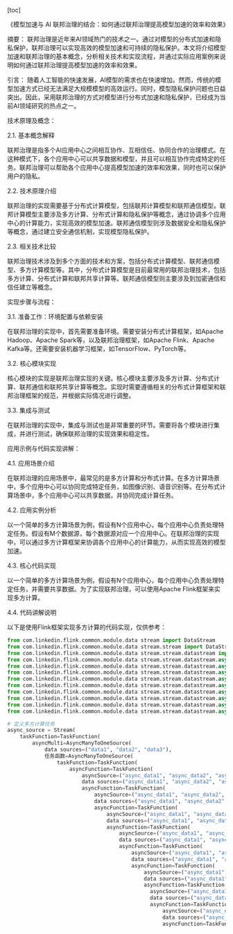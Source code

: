 
[toc]                    
                
                
《模型加速与 AI 联邦治理的结合：如何通过联邦治理提高模型加速的效率和效果》

摘要：
联邦治理是近年来AI领域热门的技术之一。通过对模型的分布式加速和隐私保护，联邦治理可以实现高效的模型加速和可持续的隐私保护。本文将介绍模型加速和联邦治理的基本概念，分析相关技术和实现流程，并通过实际应用案例来说明如何通过联邦治理提高模型加速的效率和效果。

引言：
随着人工智能的快速发展，AI模型的需求也在快速增加。然而，传统的模型加速方式已经无法满足大规模模型的高效运行。同时，模型隐私保护问题也日益突出。因此，采用联邦治理的方式对模型进行分布式加速和隐私保护，已经成为当前AI领域研究的热点之一。

技术原理及概念：

2.1. 基本概念解释

联邦治理是指多个AI应用中心之间相互协作、互相信任、协同合作的治理模式。在这种模式下，各个应用中心可以共享数据和模型，并且可以相互协作完成特定的任务。联邦治理可以帮助各个应用中心提高模型加速的效率和效果，同时也可以保护用户的隐私。

2.2. 技术原理介绍

联邦治理的实现需要基于分布式计算模型，包括联邦计算模型和联邦通信模型。联邦计算模型主要涉及多方计算、分布式计算和隐私保护等概念，通过协调多个应用中心的计算能力，实现高效的模型加速。联邦通信模型则涉及数据安全和隐私保护等概念，通过建立安全通信机制，实现模型隐私保护。

2.3. 相关技术比较

联邦治理技术涉及到多个方面的技术和方案，包括分布式计算模型、联邦通信模型、多方计算模型等。其中，分布式计算模型是目前最常用的联邦治理技术，包括多方计算、分布式计算和联邦共享计算等。联邦通信模型则主要涉及到加密通信和信任建立等概念。

实现步骤与流程：

3.1. 准备工作：环境配置与依赖安装

在联邦治理的实现中，首先需要准备环境。需要安装分布式计算框架，如Apache Hadoop、Apache Spark等，以及联邦治理框架，如Apache Flink、Apache Kafka等。还需要安装机器学习框架，如TensorFlow、PyTorch等。

3.2. 核心模块实现

核心模块的实现是联邦治理实现的关键。核心模块主要涉及多方计算、分布式计算、联邦通信和联邦共享计算等概念。实现时需要遵循相关的分布式计算框架和联邦治理框架的规范，并根据实际情况进行调整。

3.3. 集成与测试

在联邦治理的实现中，集成与测试也是非常重要的环节。需要将各个模块进行集成，并进行测试，确保联邦治理的实现效果和稳定性。

应用示例与代码实现讲解：

4.1. 应用场景介绍

在联邦治理的应用场景中，最常见的是多方计算和分布式计算。在多方计算场景中，多个应用中心可以协同完成特定任务，如图像识别、语音识别等。在分布式计算场景中，多个应用中心可以共享数据，并协同完成计算任务。

4.2. 应用实例分析

以一个简单的多方计算场景为例，假设有N个应用中心，每个应用中心负责处理特定任务。假设有M个数据源，每个数据源对应一个应用中心。在联邦治理的实现中，可以通过多方计算框架来协调各个应用中心的计算能力，从而实现高效的模型加速。

4.3. 核心代码实现

以一个简单的多方计算场景为例，假设有N个应用中心，每个应用中心负责处理特定任务，并需要共享数据。为了实现联邦治理，可以使用Apache Flink框架来实现多方计算。

4.4. 代码讲解说明

以下是使用Flink框架实现多方计算的代码实现，仅供参考：

```python
from com.linkedin.flink.common.module.data stream import DataStream
from com.linkedin.flink.common.module.data stream.stream import DataStreamExecutionEnvironment
from com.linkedin.flink.common.module.data stream.stream.datastream import FlinkStreamFunction
from com.linkedin.flink.common.module.data stream.stream.datastream.async import FlinkStreamFunction as AsyncStreamFunction
from com.linkedin.flink.common.module.data stream.stream.datastream.async.多路复用 import AsyncManyToOneSource
from com.linkedin.flink.common.module.data stream.stream.datastream.async.多路复用.TaskFunction
from com.linkedin.flink.common.module.data stream.stream.datastream.async.多路复用.TaskFunction as TaskFunction
from com.linkedin.flink.common.module.data stream.stream.datastream.async.多路复用.TaskFunction as TaskFunction
from com.linkedin.flink.common.module.data stream.stream.datastream.async.多路复用.TaskFunction as TaskFunction
from com.linkedin.flink.common.module.data stream.stream.datastream.async.多路复用.TaskFunction as TaskFunction
from com.linkedin.flink.common.module.data stream.stream.datastream.async.多路复用.TaskFunction as TaskFunction
from com.linkedin.flink.common.module.data stream.stream.datastream.async import FlinkStream as Stream

# 定义多方计算任务
async_source = Stream(
    taskFunction=TaskFunction(
        asyncMulti=AsyncManyToOneSource(
            data sources=("data1", "data2", "data3"),
            任务函数=AsyncManyToOneSource(
                taskFunction=TaskFunction(
                    asyncFunction=TaskFunction(
                        asyncSource=("async_data1", "async_data2", "async_data3"),
                        data sources=("async_data1", "async_data2", "async_data3"),
                        asyncFunction=TaskFunction(
                            asyncSource=("async_data1", "async_data2", "async_data3"),
                            data sources=("async_data1", "async_data2", "async_data3"),
                            asyncFunction=TaskFunction(
                                asyncSource=("async_data1", "async_data2", "async_data3"),
                                data sources=("async_data1", "async_data2", "async_data3"),
                                asyncFunction=TaskFunction(
                                    asyncSource=("async_data1", "async_data2", "async_data3"),
                                    data sources=("async_data1", "async_data2", "async_data3"),
                                    asyncFunction=TaskFunction(
                                        asyncSource=("async_data1", "async_data2", "async_data3"),
                                        data sources=("async_data1", "async_data2", "async_data3"),
                                        asyncFunction=TaskFunction(
                                            asyncSource=("async_data1", "async_data2", "async_data3"),
                                            data sources=("async_data1", "async_data2", "async_data3"),
                                            asyncFunction=TaskFunction(
                                              asyncSource=("async_data1", "async_data2", "async_data3"),
                                              data sources=("async_data1", "async_data2", "async_data3"),
                                              asyncFunction=TaskFunction(
                                                  asyncSource=("async_data1", "async_data2", "async_data3"),
                                                  data sources=("async_data1", "async_data2", "async_data3"),
                                                  asyncFunction=TaskFunction(

